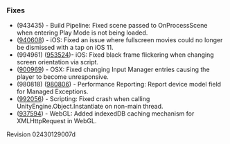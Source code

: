 ### Fixes

*   (943435) - Build Pipeline: Fixed scene passed to OnProcessScene when entering Play Mode is not being loaded.
*   ([940608](https://issuetracker.unity3d.com/product/unity/issues/guid/940608)) - iOS: Fixed an issue where fullscreen movies could no longer be dismissed with a tap on iOS 11.
*   (994961) ([953524](https://issuetracker.unity3d.com/product/unity/issues/guid/953524))- iOS: Fixed black frame flickering when changing screen orientation via script.
*   ([900969](https://issuetracker.unity3d.com/product/unity/issues/guid/900969/)) - OSX: Fixed changing Input Manager entries causing the player to become unresponsive.
*   (980818) ([980806](https://issuetracker.unity3d.com/product/unity/issues/guid/980806)) - Performance Reporting: Report device model field for Managed Exceptions.
*   ([992056](https://issuetracker.unity3d.com/product/unity/issues/guid/992056/)) - Scripting: Fixed crash when calling UnityEngine.Object.Instantiate on non-main thread.
*   ([937594](https://issuetracker.unity3d.com/product/unity/issues/guid/937594/)) - WebGL: Added indexedDB caching mechanism for XMLHttpRequest in WebGL.

Revision 02430129007d